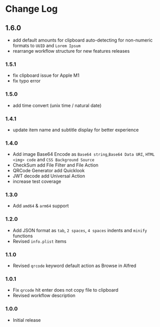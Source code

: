 # Change Log

## 1.6.0
- add default amounts for clipboard auto-detecting for non-numeric formats to `UUID` and `Lorem Ipsum`
- rearrange workflow structure for new features releases

### 1.5.1
- fix clipboard issue for Apple M1
- fix typo error

### 1.5.0
- add time convert (unix time / natural date)

### 1.4.1
- update item name and subtitle display for better experience

### 1.4.0
- Add image Base64 Encode as `Base64 string`,`Base64 Data URI`, `HTML <img> code` and `CSS Background Source`
- CheckSum add File Filter and File Action
- QRCode Generator add Quicklook
- JWT decode add Universal Action
- increase test coverage

### 1.3.0
- Add `amd64` & `arm64` support

### 1.2.0
- Add JSON format as `tab`,  `2 spaces`, `4 spaces` indents and `minify` functions
- Revised `info.plist` items

### 1.1.0
- Revised `qrcode` keyword default action as Browse in Alfred

### 1.0.1
- Fix `qrcode` hit enter does not copy file to clipboard
- Revised workflow description

### 1.0.0
- Initial release